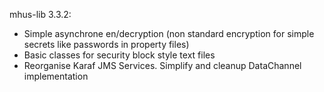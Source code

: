 mhus-lib 3.3.2:

* Simple asynchrone en/decryption (non standard encryption for simple secrets like passwords in property files)
* Basic classes for security block style text files
* Reorganise Karaf JMS Services. Simplify and cleanup DataChannel implementation
